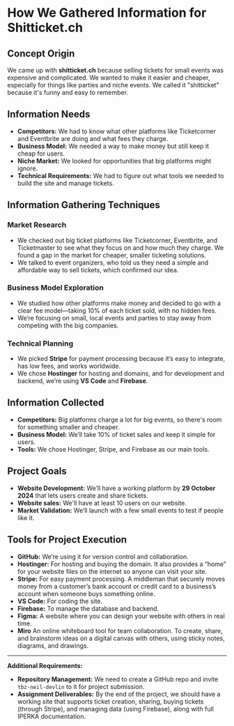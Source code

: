 # How We Gathered Information for Shitticket.ch

## Concept Origin
We came up with **shitticket.ch** because selling tickets for small events was expensive and complicated. We wanted to make it easier and cheaper, especially for things like parties and niche events. We called it "shitticket" because it's funny and easy to remember.

## Information Needs
* **Competitors:** We had to know what other platforms like Ticketcorner and Eventbrite are doing and what fees they charge.
* **Business Model:** We needed a way to make money but still keep it cheap for users.
* **Niche Market:** We looked for opportunities that big platforms might ignore.
* **Technical Requirements:** We had to figure out what tools we needed to build the site and manage tickets.

## Information Gathering Techniques
### Market Research
* We checked out big ticket platforms like Ticketcorner, Eventbrite, and Ticketmaster to see what they focus on and how much they charge. We found a gap in the market for cheaper, smaller ticketing solutions.
* We talked to event organizers, who told us they need a simple and affordable way to sell tickets, which confirmed our idea.

### Business Model Exploration
* We studied how other platforms make money and decided to go with a clear fee model—taking 10% of each ticket sold, with no hidden fees.
* We’re focusing on small, local events and parties to stay away from competing with the big companies.

### Technical Planning
* We picked **Stripe** for payment processing because it’s easy to integrate, has low fees, and works worldwide.
* We chose **Hostinger** for hosting and domains, and for development and backend, we’re using **VS Code** and **Firebase**.

## Information Collected
* **Competitors:** Big platforms charge a lot for big events, so there's room for something smaller and cheaper.
* **Business Model:** We’ll take 10% of ticket sales and keep it simple for users.
* **Tools:** We chose Hostinger, Stripe, and Firebase as our main tools.

## Project Goals
* **Website Development:** We’ll have a working platform by **29 October 2024** that lets users create and share tickets.
* **Website sales:** We'll have at least 10 users on our website.  
* **Market Validation:** We’ll launch with a few small events to test if people like it.

## Tools for Project Execution
* **GitHub:** We’re using it for version control and collaboration.
* **Hostinger:** For hosting and buying the domain. It also provides a “home” for your website files on the internet so anyone can visit your site.
* **Stripe:** For easy payment processing. A middleman that securely moves money from a customer’s bank account or credit card to a business’s account when someone buys something online.
* **VS Code:** For coding the site.
* **Firebase:** To manage the database and backend.
* **Figma:** A website where you can design your website with others in real time.
* **Miro** An online whiteboard tool for team collaboration. To create, share, and brainstorm ideas on a digital canvas with others, using sticky notes, diagrams, and drawings.

---

**Additional Requirements:**
* **Repository Management:** We need to create a GitHub repo and invite `tbz-neil-devlin` to it for project submission.
* **Assignment Deliverables:** By the end of the project, we should have a working site that supports ticket creation, sharing, buying tickets (through Stripe), and managing data (using Firebase), along with full IPERKA documentation.
